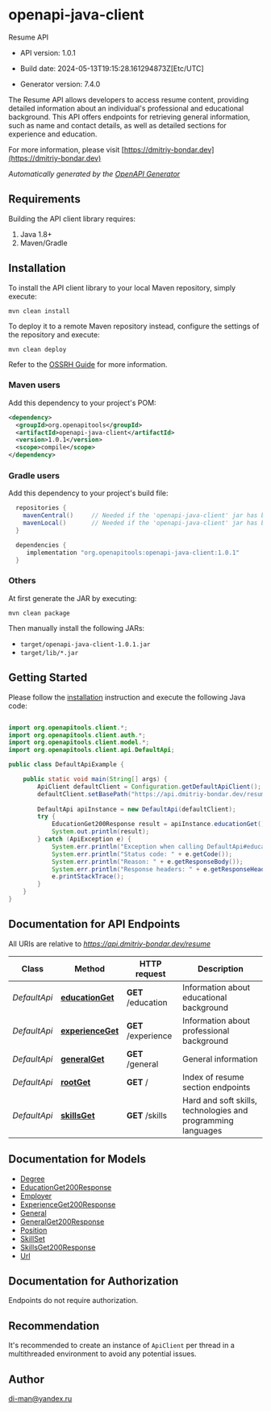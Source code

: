 # openapi-java-client

Resume API

- API version: 1.0.1

- Build date: 2024-05-13T19:15:28.161294873Z[Etc/UTC]

- Generator version: 7.4.0

The Resume API allows developers to access resume content, providing detailed information about an individual's professional and educational background. This API offers endpoints for retrieving general information, such as name and contact details, as well as detailed sections for experience and education.

  For more information, please visit [https://dmitriy-bondar.dev](https://dmitriy-bondar.dev)

*Automatically generated by the [OpenAPI Generator](https://openapi-generator.tech)*

## Requirements

Building the API client library requires:

1. Java 1.8+
2. Maven/Gradle

## Installation

To install the API client library to your local Maven repository, simply execute:

```shell
mvn clean install
```

To deploy it to a remote Maven repository instead, configure the settings of the repository and execute:

```shell
mvn clean deploy
```

Refer to the [OSSRH Guide](http://central.sonatype.org/pages/ossrh-guide.html) for more information.

### Maven users

Add this dependency to your project's POM:

```xml
<dependency>
  <groupId>org.openapitools</groupId>
  <artifactId>openapi-java-client</artifactId>
  <version>1.0.1</version>
  <scope>compile</scope>
</dependency>
```

### Gradle users

Add this dependency to your project's build file:

```groovy
  repositories {
    mavenCentral()     // Needed if the 'openapi-java-client' jar has been published to maven central.
    mavenLocal()       // Needed if the 'openapi-java-client' jar has been published to the local maven repo.
  }

  dependencies {
     implementation "org.openapitools:openapi-java-client:1.0.1"
  }
```

### Others

At first generate the JAR by executing:

```shell
mvn clean package
```

Then manually install the following JARs:

- `target/openapi-java-client-1.0.1.jar`
- `target/lib/*.jar`

## Getting Started

Please follow the [installation](#installation) instruction and execute the following Java code:

```java

import org.openapitools.client.*;
import org.openapitools.client.auth.*;
import org.openapitools.client.model.*;
import org.openapitools.client.api.DefaultApi;

public class DefaultApiExample {

    public static void main(String[] args) {
        ApiClient defaultClient = Configuration.getDefaultApiClient();
        defaultClient.setBasePath("https://api.dmitriy-bondar.dev/resume");
        
        DefaultApi apiInstance = new DefaultApi(defaultClient);
        try {
            EducationGet200Response result = apiInstance.educationGet();
            System.out.println(result);
        } catch (ApiException e) {
            System.err.println("Exception when calling DefaultApi#educationGet");
            System.err.println("Status code: " + e.getCode());
            System.err.println("Reason: " + e.getResponseBody());
            System.err.println("Response headers: " + e.getResponseHeaders());
            e.printStackTrace();
        }
    }
}

```

## Documentation for API Endpoints

All URIs are relative to *https://api.dmitriy-bondar.dev/resume*

Class | Method | HTTP request | Description
------------ | ------------- | ------------- | -------------
*DefaultApi* | [**educationGet**](docs/DefaultApi.md#educationGet) | **GET** /education | Information about educational background
*DefaultApi* | [**experienceGet**](docs/DefaultApi.md#experienceGet) | **GET** /experience | Information about professional background
*DefaultApi* | [**generalGet**](docs/DefaultApi.md#generalGet) | **GET** /general | General information
*DefaultApi* | [**rootGet**](docs/DefaultApi.md#rootGet) | **GET** / | Index of resume section endpoints
*DefaultApi* | [**skillsGet**](docs/DefaultApi.md#skillsGet) | **GET** /skills | Hard and soft skills, technologies and programming languages


## Documentation for Models

 - [Degree](docs/Degree.md)
 - [EducationGet200Response](docs/EducationGet200Response.md)
 - [Employer](docs/Employer.md)
 - [ExperienceGet200Response](docs/ExperienceGet200Response.md)
 - [General](docs/General.md)
 - [GeneralGet200Response](docs/GeneralGet200Response.md)
 - [Position](docs/Position.md)
 - [SkillSet](docs/SkillSet.md)
 - [SkillsGet200Response](docs/SkillsGet200Response.md)
 - [Url](docs/Url.md)


<a id="documentation-for-authorization"></a>
## Documentation for Authorization

Endpoints do not require authorization.


## Recommendation

It's recommended to create an instance of `ApiClient` per thread in a multithreaded environment to avoid any potential issues.

## Author

di-man@yandex.ru

